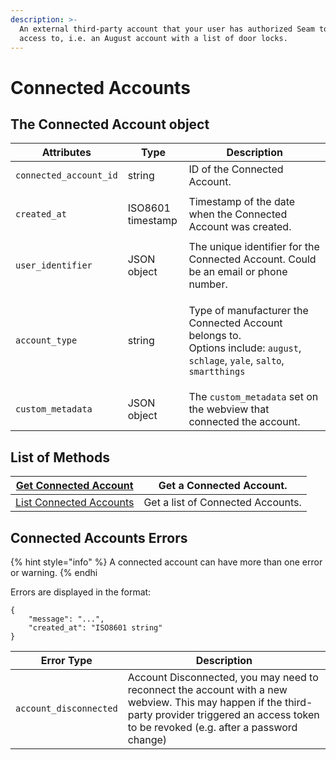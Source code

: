 ```yaml
---
description: >-
  An external third-party account that your user has authorized Seam to get
  access to, i.e. an August account with a list of door locks.
---
```


# Connected Accounts

## The Connected Account object

| Attributes             | Type                        | Description                                                                                                                                                                                  |
| ---------------------- | --------------------------- | -------------------------------------------------------------------------------------------------------------------------------------------------------------------------------------------- |
| `connected_account_id` | string                      | ID of the Connected Account.                                                                                                                                                                 |
| `created_at`           | <p>ISO8601<br>timestamp</p> | Timestamp of the date when the Connected Account was created.                                                                                                                                |
| `user_identifier`      | JSON object                 | The unique identifier for the Connected Account. Could be an email or phone number.                                                                                                          |
| `account_type`         | string                      | <p>Type of manufacturer the Connected Account belongs to.<br>Options include: <code>august</code>, <code>schlage</code>, <code>yale</code>, <code>salto</code>, <code>smartthings</code></p> |
| `custom_metadata`      | JSON object                 | The `custom_metadata` set on the webview that connected the account.                                                                                                                       |

## List of Methods

| [Get Connected Account](get-a-connected-account.md)   | Get a Connected Account.          |
| ----------------------------------------------------- | --------------------------------- |
| [List Connected Accounts](list-connected-accounts.md) | Get a list of Connected Accounts. |



## Connected Accounts Errors

{% hint style="info" %}
A connected account can have more than one error or warning.
{% endhi

Errors are displayed in the format:

```
{
    "message": "...",
    "created_at": "ISO8601 string"
}
```

| Error Type             | Description                                                                                                                                                                                        |
| ---------------------- | -------------------------------------------------------------------------------------------------------------------------------------------------------------------------------------------------- |
| `account_disconnected` | Account Disconnected, you may need to reconnect the account with a new webview. This may happen if the third-party provider triggered an access token to be revoked (e.g. after a password change) |
